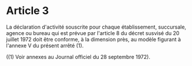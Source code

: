 # Article 3

La déclaration d'activité souscrite pour chaque établissement, succursale, agence ou bureau qui est prévue par l'article 8 du décret susvisé du 20 juillet 1972 doit être conforme, à la dimension près, au modèle figurant à l'annexe V du présent arrêté (1).

((1) Voir annexes au Journal officiel du 28 septembre 1972).
